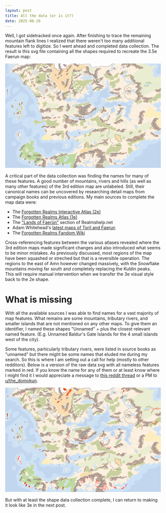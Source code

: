 ```yaml
---
layout: post
title: All the data (or is it?)
date: 2025-06-26
---
```


Well, I got sidetracked once again. After finishing to trace the remaining mountain flank lines I realized that there weren't too many additional features left to digitize. So I went ahead and completed data collection. The result is this svg file containing all the shapes required to recreate the 3.5e Faerun map:

<a href="https://raw.githubusercontent.com/jonovotny/vectorized-realms/gh-pages/svg/25-06-26-data/faerun-v11-83dpi.svg"><img src="https://raw.githubusercontent.com/jonovotny/vectorized-realms/gh-pages/svg/25-06-26-data/faerun-v11-5dpi.png" width=600px/></a>

A critical part of the data collection was finding the names for many of these features. A good number of mountains, rivers and hills (as well as many other features) of the 3rd edition map are unlabeled. Still, their canonical names can be uncovered by researching detail maps from campaign books and previous editions. My main sources to complete the map data were:

<!--more-->

* The [Forgotten Realms Interactive Atlas (2e)](https://archive.org/details/FRInteractiveAtlas)
* The [Forgotten Realms Atlas (1e)](https://archive.org/details/advanceddungeonsdragonsadd1stedforgottenrealmsatlasbykarenwynnfonstad)
* The ["Lands of Faerûn"](https://www.realmshelps.net/faerun/index.shtml) section of Realmshelp.net
* Adam Whitehead's [latest maps of Toril and Faerun](https://atlasoficeandfireblog.wordpress.com/2023/12/30/a-new-world-map-of-toril-2023/)
* The [Forgotten Realms Fandom Wiki](https://forgottenrealms.fandom.com/wiki/Main_Page)

Cross-referencing features between the various atlases revealed where the 3rd edition maps made significant changes and also introduced what seems to be minor mistakes. As previously discussed, most regions of the map have been squashed or streched but that is a reversible operation. The regions to the east of Amn however changed massively, with the Snowflake mountains moving far south and completely replacing the Kuldin peaks. This will require manual intervention when we transfer the 3e visual style back to the 2e shape.

# What is missing

With all the available sources I was able to find names for a vast majority of map features. What remains are some mountains, tributary rivers, and smaller islands that are not mentioned on any other maps. To give them an identifier, I named these shapes "Unnamed" + plus the closest relevant named feature. (E.g. Unnamed Baldur's Gate Islands for the 4 small islands west of the city).

Some features, particularly tributary rivers, were listed in source books as "unnamed" but there might be some names that eluded me during my search. So this is where I am setting out a call for help (mostly to other redditors). Below is a version of the raw data svg with all nameless features marked in red. If you know the name for any of them or at least know where I might find it I would appreciate a message to [this reddit thread]() or a PM to [u/the_domokun](https://www.reddit.com/message/compose/?to=the_domokun).

<a href="https://raw.githubusercontent.com/jonovotny/vectorized-realms/gh-pages/svg/25-06-26-data/faerun-missing-features-v11-83dpi.svg"><img src="https://raw.githubusercontent.com/jonovotny/vectorized-realms/gh-pages/svg/25-06-26-data/faerun-missing-features-v11-83dpi.svg" width=600px/></a>

But with at least the shape data collection complete, I can return to making it look like 3e in the next post.